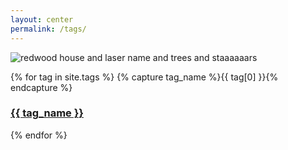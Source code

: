 ```yaml
---
layout: center
permalink: /tags/
---
```

![redwood house and laser name and trees and staaaaaars](/dspira-lessons/images/DspiraGalaxyPic2019.jpg)

  
{% for tag in site.tags %}
  {% capture tag_name %}{{ tag[0] }}{% endcapture %}
  <h3><a class="button" href="{{ site.baseurl }}/tags/{{ tag_name | slugify: "pretty" }}">{{ tag_name }}</a></h3> 
{% endfor %}

